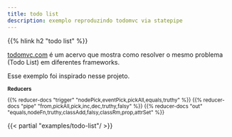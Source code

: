 ```yaml
---
title: todo list
description: exemplo reproduzindo todomvc via statepipe
---
```


{{% hlink h2 "todo list" %}}

<a href="http://todomvc.com/" target="_blank" >todomvc.com</a> é um acervo que mostra como resolver o mesmo problema (Todo List) em diferentes frameworks.

Esse exemplo foi inspirado nesse projeto.

<small>

**Reducers**

{{% reducer-docs "trigger" "nodePick,eventPick,pickAll,equals,truthy" %}}
{{% reducer-docs "pipe" "from,pickAll,pick,inc,dec,truthy,falsy" %}}
{{% reducer-docs "out" "equals,nodeFn,truthy,classAdd,falsy,classRm,prop,attrSet" %}}

</small>

{{< partial "examples/todo-list"/ >}}

